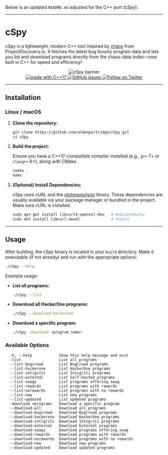 Below is an updated `README.md` adjusted for the C++ port (cSpy):

---

# cSpy

cSpy is a lightweight, modern C++ tool inspired by [chaos](https://chaos.projectdiscovery.io/) from ProjectDiscovery.io. It fetches the latest bug bounty program data and lets you list and download programs directly from the chaos-data index—now built in C++ for speed and efficiency!

<p align="center">
  <img src="https://github.com/aldenpartridge/cSpy/blob/master/image.png" alt="cSpy banner" style="max-width:600px;">
  </br>
  <a href="https://en.cppreference.com/w/">
    <img src="https://img.shields.io/badge/made%20with-C++17-blue.svg" alt="made with C++17">
  </a>
  <a href="https://github.com/algenpartridge/cSpy/issues">
    <img src="https://img.shields.io/github/issues/aldenpartridge/cSpy.svg" alt="GitHub issues">
  </a>
  <a href="https://twitter.com/intent/follow?screen_name=0xkmac">
    <img src="https://img.shields.io/twitter/follow/zor0x0x?style=social&logo=twitter" alt="Follow on Twitter">
  </a>
</p>

---

## Installation

### Linux / macOS

1. **Clone the repository:**

   ```bash
   git clone https://github.com/aldenpartridge/cSpy.git
   cd cSpy
   ```

2. **Build the project:**

   Ensure you have a C++17-compatible compiler installed (e.g., `g++` 7+ or `clang++` 6+), along with CMake.

   ```bash
   cmake .
   make
   ```

3. **(Optional) Install Dependencies:**

   cSpy uses cURL and the [nlohmann/json](https://github.com/nlohmann/json) library. These dependencies are usually available via your package manager or bundled in the project. Make sure cURL is installed:
   
   ```bash
   sudo apt-get install libcurl4-openssl-dev   # Debian/Ubuntu
   sudo dnf install libcurl-devel              # Fedora
   ```

---

## Usage

After building, the cSpy binary is located in your `build` directory. Make it executable (if not already) and run with the appropriate options:

```bash
./cSpy --help
```

Example usage:

- **List all programs:**

  ```bash
  ./cSpy --list
  ```

- **Download all HackerOne programs:**

  ```bash
  ./cSpy --download-hackerone
  ```

- **Download a specific program:**

  ```bash
  ./cSpy -download <program_name>
  ```

### Available Options

```text
  -h, --help            Show this help message and exit
  -list                 List all programs
  --list-bugcrowd       List BugCrowd programs
  --list-hackerone      List HackerOne programs
  --list-intigriti      List Intigriti programs
  --list-external       List Self-hosted programs
  --list-swags          List programs offering swag
  --list-rewards        List programs with rewards
  --list-norewards      List programs with no rewards
  --list-new            List new programs
  --list-updated        List updated programs
  -download <program>   Download a specific program
  --download-all        Download all programs
  --download-bugcrowd   Download BugCrowd programs
  --download-hackerone  Download HackerOne programs
  --download-intigriti  Download Intigriti programs
  --download-external   Download External programs
  --download-swags      Download programs offering swag
  --download-rewards    Download programs with rewards
  --download-norewards  Download programs with no rewards
  --download-new        Download new programs
  --download-updated    Download updated programs
```
